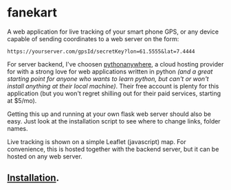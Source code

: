 # fanekart
A web application for live tracking of your smart phone GPS, or any device capable of sending coordinates to a web server on the form: 
```
https://yourserver.com/gpsId/secretKey?lon=61.5555&lat=7.4444 
```

For server backend, I've choosen [pythonanywhere](https://www.pythonanywhere.com), a cloud hosting provider for with a strong love for web applications written in python *(and a great starting point for anyone who wants to learn python, but can't or won't install anything at their local machine)*. Their free account is plenty for this application (but you won't regret shilling out for their paid services, starting at $5/mo). 

Getting this up and running at your own flask web server should also be easy. Just look at the installation script to see where to change links, folder names. 

Live tracking is shown on a simple Leaflet (javascript) map. For convenience, this is hosted together with the backend server, but it can be hosted on any web server. 

## [Installation](https://github.com/LtGlahn/fanekart/blob/master/install.md). 